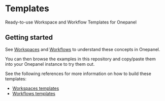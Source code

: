 # Templates
Ready-to-use Workspace and Workflow Templates for Onepanel

## Getting started
See [Workspaces](https://docs.onepanel.ai/docs/getting-started/concepts/workspaces) and [Workflows](https://docs.onepanel.ai/docs/getting-started/concepts/workflows) to understand these concepts in Onepanel.

You can then browse the examples in this repository and copy/paste them into your Onepanel instance to try them out.

See the following references for more information on how to build these templates:
- [Workspaces templates](https://docs.onepanel.ai/docs/reference/workspaces/templates)
- [Workflows templates](https://docs.onepanel.ai/docs/reference/workflows/templates)
